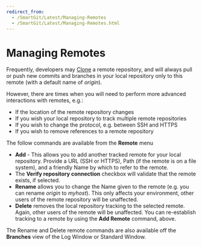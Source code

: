 ```yaml
---
redirect_from:
  - /SmartGit/Latest/Managing-Remotes
  - /SmartGit/Latest/Managing-Remotes.html
---
```

# Managing Remotes

Frequently, developers may [Clone](Clone.md) a remote repository, and will always pull or push new commits and branches in your local repository only to this remote (with a default name of *origin*).

However, there are times when you will need to perform more advanced interactions with remotes, e.g.:

- If the location of the remote repository changes
- If you wish your local repository to track multiple remote repositories
- If you wish to change the protocol, e.g. between SSH and HTTPS
- If you wish to remove references to a remote repository

The follow commands are available from the **Remote** menu
-  **Add** - This allows you to add another tracked remote for your local repository. Provide a URL (SSH or HTTPS), Path (if the remote is on a file system), and a friendly Name by which to refer to the remote.
  - The **Verify repository connection** checkbox will validate that the remote exists, if selected.
- **Rename** allows you to change the Name given to the remote (e.g. you can rename *origin* to *myhost*). This only affects your environment, other users of the remote repository will be unaffected.
-  **Delete** removes the local repository tracking to the selected remote. Again, other users of the remote will be unaffected. You can re-establish tracking to a remote by using the **Add Remote** command, above.

The Rename and Delete remote commands are also available off the **Branches** view of the Log Window or Standard Window.

